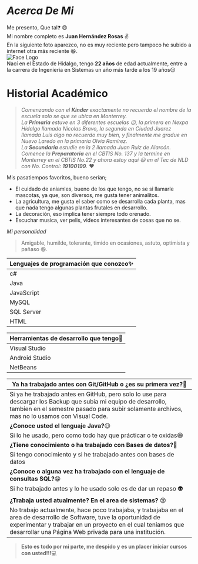 # *Acerca De Mi*  


Me presento, Que tal:question: :smile:  
Mi nombre completo es **Juan Hernández Rosas** :v:  
En la siguiente foto aparezco, no es muy reciente pero tampoco he subido a internet otra más reciente :satisfied:.  
![Face Logo](https://scontent.fnld1-1.fna.fbcdn.net/v/t39.30808-6/256324536_3384236761806073_738943882944528086_n.jpg?_nc_cat=102&ccb=1-7&_nc_sid=174925&_nc_ohc=ny5MGLQEhecAX8ai5Ce&tn=bjAUuu5bzHhsq0_A&_nc_ht=scontent.fnld1-1.fna&oh=00_AT_tsMdd-l_QRIZGAEyiytikzS5xkDzh_mx_NHvm8o6CpA&oe=630B177D)  
Nací en el Estado de Hidalgo, tengo **22 años** de edad actualmente, entre a la carrera de Ingenieria en Sistemas un año más tarde a los 19 años:relieved:  

# Historial Académico
>*Comenzando con el **Kinder** exactamente no recuerdo el nombre de la escuela solo se que se ubica en Monterrey.  
>La **Primaria** estuve en 3 diferentes escuelas :disappointed_relieved:, la primera en Nexpa Hidalgo llamada Nicolas Bravo, la segunda en Ciudad Juarez llamada Luis algo no recuerdo muy bien, y finalmente me gradue en Nuevo Laredo en la primaria Olvia Ramírez.   
>La **Secundaria** estudie en la 2 llamada Juan Ruiz de Alarcón.  
>Comence la **Preparatoria** en el CBTIS No. 137 y la termine en Monterrey en el CBTIS No.22 y ahora estoy aquí :smiley: en el Tec de NLD con No. Control: **19100199**.* :heart:  

  Mis pasatiempos favoritos, bueno serían;  
  * El cuidado de aniamles, bueno de los que tengo, no se si llamarle mascotas, ya que, son diversos, me gusta tener animalitos.  
  * La agricultura, me gusta el saber como se desarrolla cada planta, mas que nada tengo algunas plantas frutales en desarrollo.  
  * La decoración, eso implica tener siempre todo orenado.  
  * Escuchar musica, ver pelis, videos interesantes de cosas que no se.  

*Mi personalidad*
>Amigable, humilde, tolerante, timido en ocasiones, astuto, optimista y pañaso :satisfied:.  
   
|__Lenguajes de programación que conozco__:sparkles:|
|---------|
|c#|
|Java|
|JavaScript|
|MySQL|
|SQL Server|
|HTML|
  
|__Herramientas de desarrollo que tengo__:dizzy:|
|------------|
|Visual Studio|
|Android Studio|
|NetBeans|

|__Ya ha trabajado antes con Git/GitHub o ¿es su primera vez?__:star2:|
|---------|
|Si ya he trabajado antes en GitHub, pero solo lo use para descargar los Backup que subia mi equipo de desarrollo, tambien en el semestre pasado para subir solamente archivos, mas no lo usamos con Visual Code.|
|__¿Conoce usted el lenguaje Java?__:wink:|
|Si lo he usado, pero como todo hay que prácticar o te oxidas:smile:|
|__¿Tiene conocimiento o ha trabajado con Bases de datos?__:yellow_heart:|
|Si tengo conocimiento y si he trabajado antes con bases de datos|
|__¿Conoce o alguna vez ha trabajado con el lenguaje de consultas SQL?__:grin:|
|Si he trabajado antes y lo he usado solo es de dar un repaso :alien:|
|__¿Trabaja usted atualmente? En el area de sistemas?__ :cry:|
|No trabajo actualmente, hace poco trabajaba, y trabajaba en el area de desarrollo de Software, tuve la oportunidad de experimentar y trabajar en un proyecto en el cual teniamos que desarrollar una Página Web privada para una institución.|  

>**Esto es todo por mi parte, me despido y es un placer iniciar cursos con usted!!!**:computer: